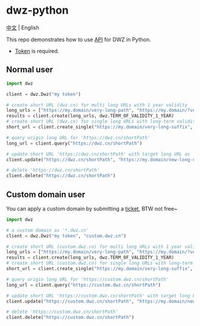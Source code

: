 # dwz-python

[中文](README.md) | English

This repo demonstrates how to use [API](https://dwz.cn/console/apidoc/v3) for DWZ in Python.

* [Token](https://console.bce.baidu.com/dwz/#/dwz/token) is required.

## Normal user
```python
import dwz

client = dwz.Dwz("my token")

# create short URL (dwz.cn) for multi long URLs with 1 year validity
long_urls = ["https://my.domain/very-long-path", "https://my.domain/?very-long=query"]
results = client.create(long_urls, dwz.TERM_OF_VALIDITY_1_YEAR)
# create short URL (dwz.cn) for single long URLs with long-term validity
short_url = client.create_single("https://my.domain/very-long-suffix", dwz.TERM_OF_VALIDITY_LONG_TERM)

# query origin long URL for 'https://dwz.cn/shortPath'
long_url = client.query("https://dwz.cn/shortPath")

# update short URL 'https://dwz.cn/shortPath' with target long URL as 'https://my.domain/new-long-url'
client.update("https://dwz.cn/shortPath", "https://my.domain/new-long-url")

# delete 'https://dwz.cn/shortPath'
client.delete("https://dwz.cn/shortPath")
```
## Custom domain user
You can apply a custom domain by submitting a [ticket](https://ticket.bce.baidu.com/#/ticket/create~productId=188&questionId=706&channel=2),
BTW not free~
```python
import dwz

# a custom domain as '*.dwz.cn'
client = dwz.Dwz("my token", "custom.dwz.cn")

# create short URL (custom.dwz.cn) for multi long URLs with 1 year validity
long_urls = ["https://my.domain/very-long-path", "https://my.domain/?very-long=query"]
results = client.create(long_urls, dwz.TERM_OF_VALIDITY_1_YEAR)
# create short URL (custom.dwz.cn) for single long URLs with long-term validity
short_url = client.create_single("https://my.domain/very-long-suffix", dwz.TERM_OF_VALIDITY_LONG_TERM)

# query origin long URL for 'https://custom.dwz.cn/shortPath'
long_url = client.query("https://custom.dwz.cn/shortPath")

# update short URL 'https://custom.dwz.cn/shortPath' with target long URL as 'https://my.domain/new-long-url'
client.update("https://custom.dwz.cn/shortPath", "https://my.domain/new-long-url")

# delete 'https://custom.dwz.cn/shortPath'
client.delete("https://custom.dwz.cn/shortPath")
```